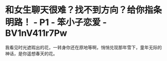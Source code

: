 # 和女生聊天很难？找不到方向？给你指条明路！ - P1 - 笨小子恋爱 - BV1nV411r7Pw

我看见时光遮瑕出的花，一转身你还在原地等啊，悄悄兑现那年雪下，童年无际的神话，是你遥想春天的花。